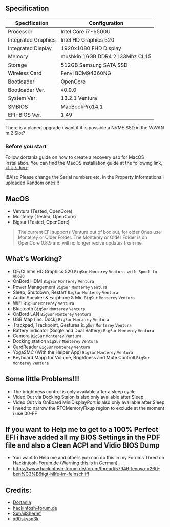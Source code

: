 ## Specification
Specification | Configuration
----------- | -----------
Processor | Intel Core i7-6500U
Integrated Graphics | Intel HD Graphics 520
Integrated Display | 1920x1080 FHD Display
Memory | mushkin 16GB DDR4 2133Mhz CL15
Storage | 512GB Samsung SATA SSD
Wireless Card | Fenvi BCM94360NG
Bootloader | OpenCore
Bootloader Ver. | v0.9.0
System Ver. | 13.2.1 Ventura
SMBIOS | MacBookPro14,1
EFI-BIOS Ver. | 1.49

There is a planed upgrade i want if it is possible a NVME SSD in the WWAN m.2 Slot?

### Before you start
Follow dortania guide on how to create a recovery usb for MacOS installation.
You can find the MacOS installation guide at the following link, [`click here`](https://dortania.github.io/OpenCore-Install-Guide/installer-guide/winblows-install.html#downloading-macos)

!!!Also Please change the Serial numbers etc. in the Property Informations i uploaded Random ones!!!

## MacOS
- Ventura (Tested, OpenCore)
- Monterey (Tested, OpenCore)
- Bigsur (Tested, OpenCore)

> The current EFI supports Ventura out of box but, for older Ones use Monterey or Older Folder.
> The Monterey or Older Folder is on OpenCore 0.8.9 and will no longer recive updates from me

## What's Working?
- QE/CI Intel HD Graphics 520 `BigSur` `Monterey` `Ventura with Spoof to HD620`
- OnBord HDMI `BigSur` `Monterey` `Ventura`
- Power Management `BigSur` `Monterey` `Ventura`
- Sleep, Shutdown, Restart `BigSur` `Monterey` `Ventura`
- Audio Speaker & Earphone & Mic `BigSur` `Monterey` `Ventura`
- WiFi `BigSur`  `Monterey` `Ventura`
- Bluetooth `BigSur`  `Monterey` `Ventura`
- OnBord LAN `BigSur`  `Monterey` `Ventura`
- USB Map (inc. Dock) `BigSur`  `Monterey` `Ventura`
- Trackpad, Trackpoint, Gestures `BigSur` `Monterey` `Ventura`
- Battery Indicator (Single and Dual Battery) `BigSur` `Monterey` `Ventura`
- Camera `BigSur` `Monterey` `Ventura`
- Docking station `BigSur` `Monterey` `Ventura`
- CardReader `BigSur` `Monterey` `Ventura`
- YogaSMC (With the Helper App) `BigSur` `Monterey` `Ventura`
- Keyboard Mapp for Volume, Brightness and Mute Controll `BigSur` `Monterey` `Ventura`


## Some little Problems!!!
- The brightness control is only available after a sleep cycle
- Video Out via Docking Staion is also only available after Sleep
- Video Out via OnBoard MiniDisplayPort is also only available after Sleep
- I need to narrow the RTCMemoryFixup region to exclude at the moment i use 00-FF

## If you want to Help me to get to a 100% Perfect EFI i have added all my BIOS Settings in the PDF file and also a Clean ACPI and Vidio BIOS Dump
- You want to Help me and others you can do this in my Forums Thred on Hackintosh-Forum.de (Warning this is in German)
- https://www.hackintosh-forum.de/forum/thread/57946-lenovo-x260-ben%C3%B6tigt-hilfe-im-feinschliff

## Credits:
- [Dortania](https://dortania.github.io/OpenCore-Install-Guide/)
- [hackintosh-forum.de](https://hackintosh-forum.de/)
- [SuhailSherief](https://github.com/SuhailSherief/ThinkPad-x260-macOS-OpenCore/)
- [x90skysn3k](https://github.com/x90skysn3k/x260-lenovo-opencore/)
